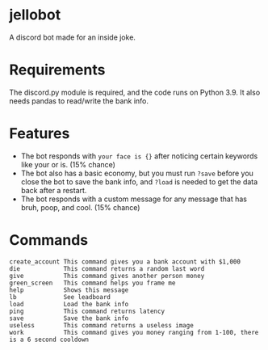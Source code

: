 # jellobot
A discord bot made for an inside joke.

# Requirements
The discord.py module is required, and the code runs on Python 3.9. It also needs pandas to read/write the bank info.

# Features
- The bot responds with `your face is {}` after noticing certain keywords like your or is. (15% chance)
- The bot also has a basic economy, but you must run `?save` before you close the bot to save the bank info, and `?load` is needed to get the data back after a restart.
- The bot responds with a custom message for any message that has bruh, poop, and cool. (15% chance)

# Commands
```
create_account This command gives you a bank account with $1,000
die            This command returns a random last word
give           This command gives another person money
green_screen   This command helps you frame me
help           Shows this message
lb             See leadboard
load           Load the bank info
ping           This command returns latency
save           Save the bank info
useless        This command returns a useless image
work           This command gives you money ranging from 1-100, there is a 6 second cooldown
```
